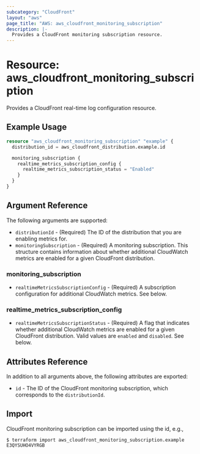 ```yaml
---
subcategory: "CloudFront"
layout: "aws"
page_title: "AWS: aws_cloudfront_monitoring_subscription"
description: |-
  Provides a CloudFront monitoring subscription resource.
---
```


# Resource: aws_cloudfront_monitoring_subscription

Provides a CloudFront real-time log configuration resource.

## Example Usage

```terraform
resource "aws_cloudfront_monitoring_subscription" "example" {
  distribution_id = aws_cloudfront_distribution.example.id

  monitoring_subscription {
    realtime_metrics_subscription_config {
      realtime_metrics_subscription_status = "Enabled"
    }
  }
}
```

## Argument Reference

The following arguments are supported:

* `distributionId` - (Required) The ID of the distribution that you are enabling metrics for.
* `monitoringSubscription` - (Required) A monitoring subscription. This structure contains information about whether additional CloudWatch metrics are enabled for a given CloudFront distribution.

### monitoring_subscription

* `realtimeMetricsSubscriptionConfig` - (Required) A subscription configuration for additional CloudWatch metrics. See below.

### realtime_metrics_subscription_config

* `realtimeMetricsSubscriptionStatus` - (Required) A flag that indicates whether additional CloudWatch metrics are enabled for a given CloudFront distribution. Valid values are `enabled` and `disabled`. See below.

## Attributes Reference

In addition to all arguments above, the following attributes are exported:

* `id` - The ID of the CloudFront monitoring subscription, which corresponds to the `distributionId`.

## Import

CloudFront monitoring subscription can be imported using the id, e.g.,

```
$ terraform import aws_cloudfront_monitoring_subscription.example E3QYSUHO4VYRGB
```

<!-- cache-key: cdktf-0.17.0-pre.15 input-89957194046ce1b03fc02536cde4d3797b79d1079315f7342621155b0d297f33 -->